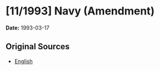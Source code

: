 # [11/1993] Navy (Amendment)

**Date:** 1993-03-17

## Original Sources

- [English](https://documents.gov.lk/view/acts/1993/3/11-1993_E.pdf)
